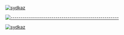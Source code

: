
<a href="https://github.com/sydkaz?tab=repositories"><img src="https://github-readme-stats.vercel.app/api?username=sydkaz&show_icons=true&theme=default&count_private==true&include_all_commits=true" alt="sydkaz"></a>

[![-----------------------------------------------------](
https://raw.githubusercontent.com/andreasbm/readme/master/assets/lines/aqua.png)](https://github.com/sydkaz?tab=repositories)

<a href="https://github.com/sydkaz?tab=repositories"><img src="https://github-profile-trophy.vercel.app/?username=sydkaz&column=8&margin-w=15&margin-h=15" alt="sydkaz"></a>
<!--
**sydkaz/me** is a ✨ _special_ ✨ repository because its `README.md` (this file) appears on your GitHub profile.

Here are some ideas to get you started:

- 🔭 I’m currently working on ...
- 🌱 I’m currently learning ...
- 👯 I’m looking to collaborate on ...
- 🤔 I’m looking for help with ...
- 💬 Ask me about ...
- 📫 How to reach me: ...
- 😄 Pronouns: ...
- ⚡ 
